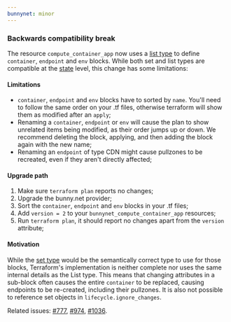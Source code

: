 ```yaml
---
bunnynet: minor
---
```


### Backwards compatibility break

The resource `compute_container_app` now uses a [list type](https://developer.hashicorp.com/terraform/plugin/framework/handling-data/types/list) to define `container`, `endpoint` and `env` blocks. While both set and list types are compatible at the [state](https://developer.hashicorp.com/terraform/language/state) level, this change has some limitations:

#### Limitations

- `container`, `endpoint` and `env` blocks have to sorted by `name`. You'll need to follow the same order on your .tf files, otherwise terraform will show them as modified after an `apply`;
- Renaming a `container`, `endpoint` or `env` will cause the plan to show unrelated items being modified, as their order jumps up or down. We recommend deleting the block, applying, and then adding the block again with the new name;
- Renaming an `endpoint` of type CDN might cause pullzones to be recreated, even if they aren't directly affected;

#### Upgrade path

1. Make sure `terraform plan` reports no changes;
2. Upgrade the bunny.net provider;
3. Sort the `container`, `endpoint` and `env` blocks in your .tf files;
4. Add `version = 2` to your `bunnynet_compute_container_app` resources;
5. Run `terraform plan`, it should report no changes apart from the `version` attribute;

#### Motivation

While the [set type](https://developer.hashicorp.com/terraform/plugin/framework/handling-data/types/set) would be the semantically correct type to use for those blocks, Terraform's implementation is neither complete nor uses the same internal details as the List type. This means that changing attributes in a sub-block often causes the entire `container` to be replaced, causing endpoints to be re-created, including their pullzones. It is also not possible to reference set objects in `lifecycle.ignore_changes`.

Related issues: [#777](https://github.com/hashicorp/terraform-plugin-framework/issues/777), [#974](https://github.com/hashicorp/terraform-plugin-framework/issues/974), [#1036](https://github.com/hashicorp/terraform-plugin-framework/issues/1036).
